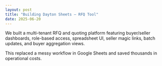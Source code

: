 ```yaml
---
layout: post
title: "Building Dayton Sheets — RFQ Tool"
date: 2025-06-20
---
```


We built a multi-tenant RFQ and quoting platform featuring buyer/seller dashboards, 
role-based access, spreadsheet UI, seller magic links, batch updates, and buyer aggregation views.  

This replaced a messy workflow in Google Sheets and saved thousands in operational costs.
